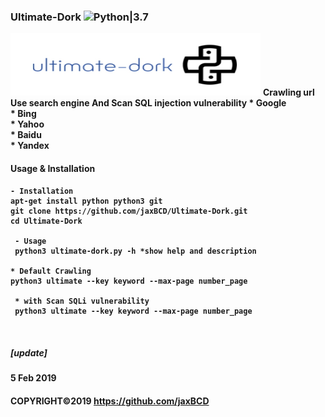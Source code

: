 
### Ultimate-Dork ![Python|3.7](https://img.shields.io/badge/Python-3.7-blue.svg)
<img src="lib/Ultimate_Dork.jpg" width="400" height="100">
<b>Crawling url Use search engine And Scan SQL injection vulnerability<b>
 * Google<br>
 * Bing<br>
 * Yahoo<br>
 * Baidu<br>
 * Yandex<br>


#### Usage & Installation
```
- Installation
apt-get install python python3 git
git clone https://github.com/jaxBCD/Ultimate-Dork.git
cd Ultimate-Dork

 - Usage 
 python3 ultimate-dork.py -h *show help and description
 
* Default Crawling
python3 ultimate --key keyword --max-page number_page 
 
 * with Scan SQLi vulnerability
 python3 ultimate --key keyword --max-page number_page 
 
 
```
##### [update] 
 5 Feb 2019
 
#### COPYRIGHT©2019 https://github.com/jaxBCD
